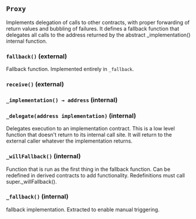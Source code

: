 ## `Proxy`



Implements delegation of calls to other contracts, with proper
forwarding of return values and bubbling of failures.
It defines a fallback function that delegates all calls to the address
returned by the abstract _implementation() internal function.


### `fallback()` (external)



Fallback function.
Implemented entirely in `_fallback`.

### `receive()` (external)





### `_implementation() → address` (internal)





### `_delegate(address implementation)` (internal)



Delegates execution to an implementation contract.
This is a low level function that doesn't return to its internal call site.
It will return to the external caller whatever the implementation returns.


### `_willFallback()` (internal)



Function that is run as the first thing in the fallback function.
Can be redefined in derived contracts to add functionality.
Redefinitions must call super._willFallback().

### `_fallback()` (internal)



fallback implementation.
Extracted to enable manual triggering.


